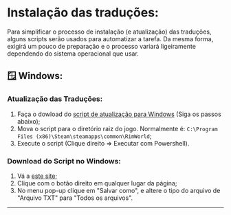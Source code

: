 # Instalação das traduções:
Para simplificar o processo de instalação (e atualização) das traduções, alguns scripts serão usados ​​para automatizar a tarefa.
Da mesma forma, exigirá um pouco de preparação e o processo variará ligeiramente dependendo do sistema operacional que usar.

## 🪟 Windows:
### Atualização das Traduções:
1. Faça o dowload do [script de atualização para Windows](_update.ps1) (Siga os passos abaixo);
2. Mova o script para o diretório raiz do jogo. Normalmente é: `C:\Program Files (x86)\Steam\steamapps\common\RimWorld`;
3. Execute o script (Clique direito => Executar com Powershell).

### Download do Script no Windows:
1. Vá a [este site](https://github.com/Ludeon/RimWorld-PortugueseBrazilian/blob/master/.Instalação/ScriptDeAtualização.ps1);
2. Clique com o botão direito em qualquer lugar da página;
3. No menu pop-up clique em "Salvar como", e altere o tipo do arquivo de "Arquivo TXT" para "Todos os arquivos".

---
